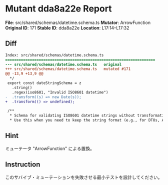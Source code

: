 # Mutant dda8a22e Report

**File**: src/shared/schemas/datetime.schema.ts
**Mutator**: ArrowFunction
**Original ID**: 171
**Stable ID**: dda8a22e
**Location**: L17:14–L17:32

## Diff

```diff
Index: src/shared/schemas/datetime.schema.ts
===================================================================
--- src/shared/schemas/datetime.schema.ts	original
+++ src/shared/schemas/datetime.schema.ts	mutated #171
@@ -13,9 +13,9 @@
  */
 export const dateStringSchema = z
   .string()
   .regex(iso8601, "Invalid ISO8601 datetime")
-  .transform((s) => new Date(s));
+  .transform(() => undefined);
 
 /**
  * Schema for validating ISO8601 datetime strings without transformation
  * Use this when you need to keep the string format (e.g., for DTOs, API responses)
```

## Hint

ミューテータ "ArrowFunction" による置換。

## Instruction

このサバイブ・ミューテーションを失敗させる最小テストを設計してください。